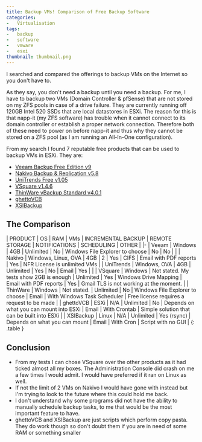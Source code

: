 ```yaml
---
title: Backup VMs! Comparison of Free Backup Software
categories:
-   Virtualisation
tags:
-   backup
-   software
-   vmware
-   esxi
thumbnail: thumbnail.png
---
```


I searched and compared the offerings to backup VMs on the Internet so you don't have to.

<!-- more -->

As they say, you don't need a backup until you need a backup. For me, I have to backup two VMs (Domain Controller & pfSense) that are not stored on my ZFS pools in case of a drive failure. They are currently running off 120GB Intel 520 SSDs that are local datastores in ESXi. The reason for this is that napp-it (my ZFS software) has trouble when it cannot connect to its domain controller or establish a proper network connection. Therefore both of these need to power on before napp-it and thus why they cannot be stored on a ZFS pool (as I am running an All-In-One configuration).

From my search I found 7 reputable free products that can be used to backup VMs in ESXi. They are:

*   [Veeam Backup Free Edition v9](https://www.veeam.com/virtual-machine-backup-solution-free.html)
*   [Nakivo Backup & Replication v5.8](http://www.nakivo.com/en/NAKIVO-Backup-and-Replication-Free-Edition.html)
*   [UniTrends Free v1.05](http://www.unitrends.com/)
*   [VSquare v1.4.6](http://www.vsquarebackup.com/)
*   [ThinWare vBackup Standard v4.0.1](http://www.thinware.net/Default.aspx)
*   [ghettoVCB](https://github.com/lamw/ghettoVCB)
*   [XSIBackup](http://sourceforge.net/projects/xsibackup/)

## The Comparison

| PRODUCT | OS | RAM | VMs | INCREMENTAL BACKUP | REMOTE STORAGE | NOTIFICATIONS | SCHEDULING | OTHER |
|-
| Veeam | Windows | 4GB | Unlimited | No | Windows File Explorer to choose | No | No |  |
| Nakivo | Windows, Linux, OVA | 4GB | 2 | Yes | CIFS | Email with PDF reports | Yes | NFR License is unlimited VMs |
| UniTrends | Windows, OVA | 4GB | Unlimited | Yes | No | Email | Yes |  |
| VSquare | Windows | Not stated. My tests show 2GB is enough | Unlimited | Yes | Windows Drive Mapping | Email with PDF reports | Yes | Gmail TLS is not working at the moment. |
| ThinWare | Windows | Not stated. | Unlimited | No | Windows File Explorer to choose | Email | With Windows Task Scheduler | Free license requires a request to be made |
| ghettoVCB | ESXi | N/A | Unlimited | No | Depends on what you can mount into ESXi | Email | With Crontab | Simple solution that can be built into ESXi |
| XSIBackup | Linux | N/A | Unlimited | Yes (rsync) | Depends on what you can mount | Email | With Cron | Script with no GUI |
{: .table }

## Conclusion

*   From my tests I can chose VSquare over the other products as it had ticked almost all my boxes. The Administration Console did crash on me a few times I would admit. I would have preferred if it ran on Linux as well.
*   If not the limit of 2 VMs on Nakivo I would have gone with instead but I'm trying to look to the future where this could hold me back.
*   I don't understand why some programs did not have the ability to manually schedule backup tasks, to me that would be the most important feature to have.
*   ghettoVCB and XSIBackup are just scripts which perform copy pasta. They do work though so don't doubt them if you are in need of some RAM or something smaller
